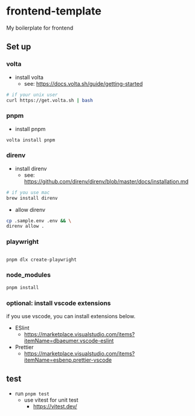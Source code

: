 # frontend-template

My boilerplate for frontend

## Set up

### volta

- install volta
  - see: https://docs.volta.sh/guide/getting-started

```bash
# if your unix user
curl https://get.volta.sh | bash
```

### pnpm

- install pnpm

```bash
volta install pnpm
```

### direnv

- install direnv
  - see: https://github.com/direnv/direnv/blob/master/docs/installation.md

```bash
# if you use mac
brew install direnv
```

- allow direnv

```bash
cp .sample.env .env && \
direnv allow .
```

### playwright

```bash

pnpm dlx create-playwright

```

### node_modules

```bash
pnpm install
```

### optional: install vscode extensions

if you use vscode, you can install extensions below.

- ESlint
  - <https://marketplace.visualstudio.com/items?itemName=dbaeumer.vscode-eslint>
- Prettier
  - <https://marketplace.visualstudio.com/items?itemName=esbenp.prettier-vscode>

## test

- run `pnpm test`
  - use vitest for unit test
    - <https://vitest.dev/>
